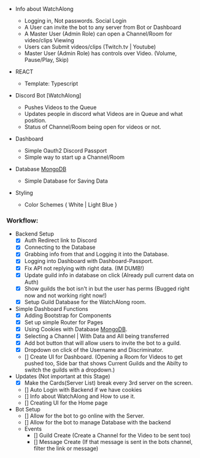 * Info about WatchAlong
  * Logging in, Not passwords. Social Login
  * A User can invite the bot to any server from Bot or Dashboard
  * A Master User (Admin Role) can open a Channel/Room for video/clips Viewing
  * Users can Submit videos/clips (Twitch.tv | Youtube)
  * Master User (Admin Role) has controls over Video. (Volume, Pause/Play, Skip)

* REACT
  * Template: Typescript
* Discord Bot [WatchAlong]
  * Pushes Videos to the Queue
  * Updates people in discord what Videos are in Queue and what position.
  * Status of Channel/Room being open for videos or not.
* Dashboard
  * Simple Oauth2 Discord Passport
  * Simple way to start up a Channel/Room
* Database [MongoDB](https://www.mongodb.com/)
  * Simple Database for Saving Data

* Styling 
  * Color Schemes
    { White | Light Blue }


### Workflow: 
* Backend Setup
    * [X] Auth Redirect link to Discord
    * [X] Connecting to the Database
    * [X] Grabbing info from that and Logging it into the Database.
    * [X] Logging into Dashboard with Dashboard-Passport.
    * [X] Fix API not replying with right data. (IM DUMB!)
    * [X] Update guild info in database on click (Already pull current data on Auth)
    * [X] Show guilds the bot isn't in but the user has perms (Bugged right now and not working right now!)
    * [X] Setup Guild Database for the WatchAlong room.
* Simple Dashboard Functions
    * [X] Adding Bootstrap for Components
    * [X] Set up simple Router for Pages
    * [X] Using Cookies with Database [MongoDB](https://www.mongodb.com/).
    * [X] Selecting a Channel | With Data and All being transferred
    * [X] Add bot button that will allow users to invite the bot to a guild.
    * [X] Dropdown on click of the Username and Discriminator.
    * [] Create UI for Dashboard. (Opening a Room for Videos to get pushed too, Side bar that shows Current Guilds and the Abilty to switch the guilds with a dropdown.)
* Updates (Not important at this Stage)
    * [X] Make the Cards(Server List) break every 3rd server on the screen.
    * [] Auto Login with Backend if we have cookies
    * [] Info about WatchAlong and How to use it.
    * [] Creating UI for the Home page
* Bot Setup 
    * [] Allow for the bot to go online with the Server.
    * [] Allow for the bot to manage Database with the backend
    * Events 
      * [] Guild Create (Create a Channel for the Video to be sent too)
      * [] Message Create (If that message is sent in the bots channel, filter the link or message)